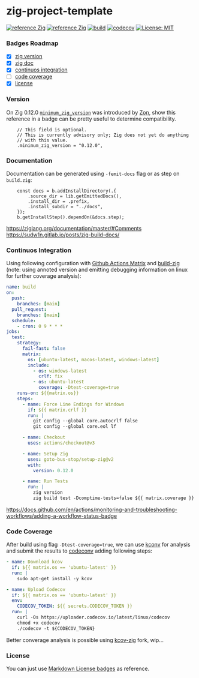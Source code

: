 # zig-project-template

[![reference Zig](https://img.shields.io/badge/zig%20-0.11.0-orange)](https://ziglang.org/)
[![reference Zig](https://img.shields.io/badge/zigdoc%20-pages-orange)](https://ziglang.org/)
[![build](https://github.com/dgv/zig-project-template/actions/workflows/build.yml/badge.svg)](https://github.com/dgv/zig-project-template/actions/workflows/build.yml)
[![codecov](https://codecov.io/gh/dgv/zig-project-template/branch/main/graph/badge.svg)](https://codecov.io/gh/dgv/zig-project-template)
[![License: MIT](https://img.shields.io/badge/license-MIT-yellow.svg)](https://opensource.org/licenses/MIT)

### Badges Roadmap
- [X] [zig version](#version)
- [X] [zig doc](#cocumentation)
- [X] [continuos integration](#continuos-integration)
- [ ] [code coverage](#code-coverage)
- [X] [license](#license)

### Version
On Zig 0.12.0 [`minimum_zig_version`](https://github.com/dgv/zig-project-template/blob/main/build.zig.zon#L15-L18) was introduced by [Zon](https://zig.news/edyu/zig-package-manager-wtf-is-zon-558e), show this reference in a badge can be pretty useful to determine compatibility.

```zig
    // This field is optional.
    // This is currently advisory only; Zig does not yet do anything
    // with this value.
    .minimum_zig_version = "0.12.0",
```

### Documentation

Documentation can be generated using `-femit-docs` flag or as step on `build.zig`:

```zig
    const docs = b.addInstallDirectory(.{
        .source_dir = lib.getEmittedDocs(),
        .install_dir = .prefix,
        .install_subdir = "../docs",
    });
    b.getInstallStep().dependOn(&docs.step);
```

https://ziglang.org/documentation/master/#Comments <br>
https://sudw1n.gitlab.io/posts/zig-build-docs/

### Continuos Integration

Using following configuration with [Github Actions Matrix](https://docs.github.com/en/actions/using-jobs/using-a-matrix-for-your-jobs) and [build-zig](https://github.com/marketplace/actions/setup-zig) (note: using annoted version and emitting debugging information on linux for further coverage analysis):

```yaml
name: build
on:
  push:
    branches: [main]
  pull_request:
    branches: [main]
  schedule:
    - cron: 0 9 * * *
jobs:
  test:
    strategy:
      fail-fast: false
      matrix:
        os: [ubuntu-latest, macos-latest, windows-latest]
        include:
          - os: windows-latest
            crlf: fix
          - os: ubuntu-latest
            coverage: -Dtest-coverage=true
    runs-on: ${{matrix.os}}
    steps:
      - name: Force Line Endings for Windows
        if: ${{ matrix.crlf }}
        run: |
          git config --global core.autocrlf false
          git config --global core.eol lf

      - name: Checkout
        uses: actions/checkout@v3

      - name: Setup Zig
        uses: goto-bus-stop/setup-zig@v2
        with:
          version: 0.12.0

      - name: Run Tests
        run: |
          zig version
          zig build test -Dcomptime-tests=false ${{ matrix.coverage }}
```

https://docs.github.com/en/actions/monitoring-and-troubleshooting-workflows/adding-a-workflow-status-badge

### Code Coverage

After build using flag `-Dtest-coverage=true`, we can use [kconv](https://github.com/SimonKagstrom/kcov) for analysis and submit the results to [codeconv](https://github.com/SimonKagstrom/kcov/blob/master/doc/codecov.md) adding following steps:

```yaml
- name: Download kcov
  if: ${{ matrix.os == 'ubuntu-latest' }}
  run: |
    sudo apt-get install -y kcov

- name: Upload Codecov
  if: ${{ matrix.os == 'ubuntu-latest' }}
  env:
    CODECOV_TOKEN: ${{ secrets.CODECOV_TOKEN }}
  run: |
    curl -Os https://uploader.codecov.io/latest/linux/codecov
    chmod +x codecov
    ./codecov -t ${CODECOV_TOKEN}
```

Better converage analysis is possible using [kcov-zig](https://github.com/liyu1981/kcov/tree/kcov-zig) fork, wip...

### License
You can just use [Markdown License badges](https://gist.github.com/lukas-h/2a5d00690736b4c3a7ba) as reference.
